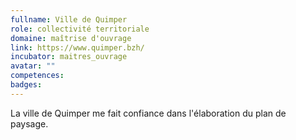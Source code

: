 ```yaml
---
fullname: Ville de Quimper
role: collectivité territoriale
domaine: maîtrise d'ouvrage
link: https://www.quimper.bzh/
incubator: maitres_ouvrage
avatar: ""
competences:
badges:
---
```


La ville de Quimper me fait confiance dans l'élaboration du plan de paysage.
